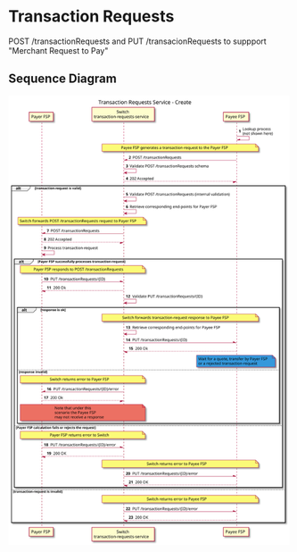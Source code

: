 # Transaction Requests

POST /transactionRequests and PUT /transacionRequests to suppport "Merchant Request to Pay"

## Sequence Diagram

![](./assets/diagrams/sequence/seq-trx-req-service-1.0.0.svg)

